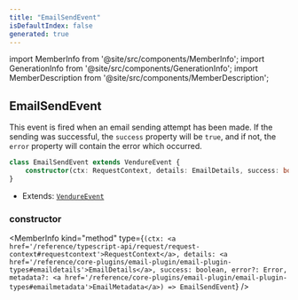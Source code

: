 ```yaml
---
title: "EmailSendEvent"
isDefaultIndex: false
generated: true
---
```

<!-- This file was generated from the Vendure source. Do not modify. Instead, re-run the "docs:build" script -->
import MemberInfo from '@site/src/components/MemberInfo';
import GenerationInfo from '@site/src/components/GenerationInfo';
import MemberDescription from '@site/src/components/MemberDescription';


## EmailSendEvent

<GenerationInfo sourceFile="packages/email-plugin/src/email-send-event.ts" sourceLine="14" packageName="@vendure/email-plugin" since="2.2.0" />

This event is fired when an email sending attempt has been made. If the sending was successful,
the `success` property will be `true`, and if not, the `error` property will contain the error
which occurred.

```ts title="Signature"
class EmailSendEvent extends VendureEvent {
    constructor(ctx: RequestContext, details: EmailDetails, success: boolean, error?: Error, metadata?: EmailMetadata)
}
```
* Extends: <code><a href='/reference/typescript-api/events/vendure-event#vendureevent'>VendureEvent</a></code>



<div className="members-wrapper">

### constructor

<MemberInfo kind="method" type={`(ctx: <a href='/reference/typescript-api/request/request-context#requestcontext'>RequestContext</a>, details: <a href='/reference/core-plugins/email-plugin/email-plugin-types#emaildetails'>EmailDetails</a>, success: boolean, error?: Error, metadata?: <a href='/reference/core-plugins/email-plugin/email-plugin-types#emailmetadata'>EmailMetadata</a>) => EmailSendEvent`}   />




</div>
